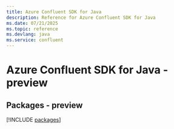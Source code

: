 ```yaml
---
title: Azure Confluent SDK for Java
description: Reference for Azure Confluent SDK for Java
ms.date: 07/21/2025
ms.topic: reference
ms.devlang: java
ms.service: confluent
---
```

# Azure Confluent SDK for Java - preview
## Packages - preview
[!INCLUDE [packages](confluent-index.md)]